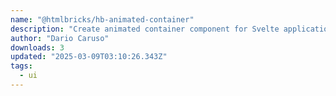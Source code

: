```yaml
---
name: "@htmlbricks/hb-animated-container"
description: "Create animated container component for Svelte applications."
author: "Dario Caruso"
downloads: 3
updated: "2025-03-09T03:10:26.343Z"
tags: 
  - ui
---
```

